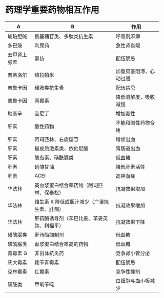 # 药理学重要药物相互作用

| A            | B                                           | 作用                   |
|--------------|---------------------------------------------|------------------------|
| 琥珀胆碱     | 氨基糖苷类、多肽类抗生素                    | 呼吸剂麻痹             |
| 多巴胺       | 利尿药                                      | 急性肾衰竭             |
| 去甲肾上腺素 | 氯仿                                        | 配伍禁忌               |
| 普萘洛尔     | 维拉帕米                                    | 加重房室阻滞，心动过缓 |
| 普鲁卡因     | 磺胺类抗生素                                | 配伍禁忌               |
| 普鲁卡因     | 青霉素                                      | 降低溶解度，吸收减慢   |
| 地高辛       | 奎尼丁                                      | 增加毒性               |
| 肝素         | 酸性药物                                    | 不能和碱性药物合用     |
| 肝素         | 阿司匹林、右旋糖苷                          | 增加出血               |
| 肝素         | 糖皮质激素类、依他尼酸                      | 胃肠道出血             |
| 肝素         | 胰岛素、磺酰脲类                            | 低血糖                 |
| 肝素         | 硝酸甘油                                    | 降低肝素活性           |
| 肝素         | ACEI                                        | 高钾血症               |
| 华法林       | 高血浆蛋白结合率药物（阿司匹林、保泰松）    | 抗凝效果增加           |
| 华法林       | 维生素 K 降低或胆汁减少（广谱抗生素、肝病） | 抗凝效果增加           |
| 华法林       | 肝药酶诱导剂（苯巴比妥、苯妥英钠、利福平）  | 抗凝效果下降           |
| 磺酰脲类     | 肝药酶抑制剂                                | 低血糖                 |
| 磺酰脲类     | 血浆蛋白结合率高的药物                      | 低血糖                 |
| 青霉素 G     | 非甾体抗炎药                                | 竞争肾小管分泌         |
| 庆大霉素     | 羧苄青霉素                                  | 配伍禁忌               |
| 克林霉素     | 红霉素                                      | 竞争性抑制             |
| 磺胺类       | 甲氧苄啶                                    | 白细胞与血小板减少     |
